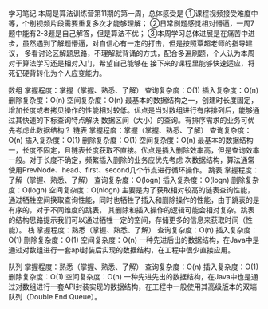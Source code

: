 学习笔记
本周是算法训练营第11期的第一周，总体感受是
	①课程视频接受难度中等，个别视频片段需要重复多次才能够理解；
	②日常刷题感觉相对懵逼，一周7题中能有2-3题是自己解答，但是算法不优；
	③本周学习总体进展是在痛苦中进步，虽然遇到了解题懵逼，对自信心有一定的打击，但是按照覃超老师的指导建议，
	多看讨论区解题思路，不理解就背诵的方式，配合多遍刷题，个人认为本周对于算法学习还是相对入门，希望自己能够在
	接下来的课程里能够快速适应，将死记硬背转化为个人应变能力。


数组
掌握程度：掌握（掌握、熟悉、了解）
	查询复杂度：O(1)
	插入复杂度：O(n)
	删除复杂度：O(n)
	空间复杂度：O(n)
	最基本的数据结构之一，创建时长度固定，增加长度或者拷贝操作的性能相对较低。优点是当对数组进行有序排列后，能够通过其快速的下标查询特点解决
	数据区间（大小）的查询。有排序需求的业务可优先考虑此数据结构？
链表
掌握程度：掌握（掌握、熟悉、了解）
	查询复杂度：O(n)
	插入复杂度：O(1)
	删除复杂度：O(1)
	空间复杂度：O(n)
	最基本的数据结构一，长度不固定，且链表长度获取不直接。优点是插入删除效率高，但是查询效率一般。对于长度不确定，频繁插入删除的业务应优先考虑
	次数据结构，算法通常使用PrevNode、head、first、second几个节点进行循环操作。
跳表
掌握程度：了解（掌握、熟悉、了解）
	查询复杂度：O(logn)
	插入复杂度：O(logn)
	删除复杂度：O(logn)
	空间复杂度：O(nlogn)
	主要是为了获取相对较高的链表查询性能，通过牺牲空间换取查询性能，同时也牺牲了插入和删除操作的性能，由于跳表的是有序的，对于不同维度的跳表，
	其删除和插入操作的逻辑可能会相对复杂。跳表的结构思路提示我们可以通过牺牲一定的空间，存储更多的信息来获取时间（性能）。
栈
掌握程度：熟悉（掌握、熟悉、了解）
	查询复杂度：O(n)
	插入复杂度：O(1)
	删除复杂度：O(1)
	空间复杂度：O(n)
	一种先进后出的数据结构，在Java中是通过对数组进行一套api封装后实现的数据结构，在工程中很少直接应用。

队列
掌握程度：熟悉（掌握、熟悉、了解）
	查询复杂度：O(n)
	插入复杂度：O(1)
	删除复杂度：O(1)
	空间复杂度：O(n)
	一种先进先出的数据结构，在Java中也是通过对数组进行一套API封装实现的数据结构，在工程中一般使用其高级版本的双端队列（Double End Queue）。
